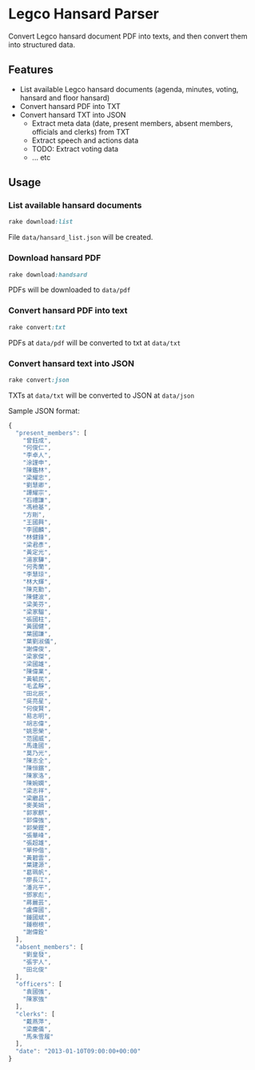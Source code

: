 # Legco Hansard Parser

Convert Legco hansard document PDF into texts, and then convert them into structured data.

## Features

- List available Legco hansard documents (agenda, minutes, voting, hansard and floor hansard)
- Convert hansard PDF into TXT
- Convert hansard TXT into JSON
  - Extract meta data (date, present members, absent members, officials and clerks) from TXT
  - Extract speech and actions data
  - TODO: Extract voting data
  - ... etc

## Usage

### List available hansard documents

```ruby
rake download:list
```

File ``data/hansard_list.json`` will be created.

### Download hansard PDF

```ruby
rake download:handsard
```

PDFs will be downloaded to ``data/pdf``

### Convert hansard PDF into text

```ruby
rake convert:txt
```

PDFs at ``data/pdf`` will be converted to txt at ``data/txt``

### Convert hansard text into JSON

```ruby
rake convert:json
```

TXTs at ``data/txt`` will be converted to JSON at ``data/json``

Sample JSON format:

```javascript
{
  "present_members": [
    "曾鈺成",
    "何俊仁",
    "李卓人",
    "涂謹申",
    "陳鑑林",
    "梁耀忠",
    "劉慧卿",
    "譚耀宗",
    "石禮謙",
    "馮檢基",
    "方剛",
    "王國興",
    "李國麟",
    "林健鋒",
    "梁君彥",
    "黃定光",
    "湯家驊",
    "何秀蘭",
    "李慧琼",
    "林大輝",
    "陳克勤",
    "陳健波",
    "梁美芬",
    "梁家騮",
    "張國柱",
    "黃國健",
    "葉國謙",
    "葉劉淑儀",
    "謝偉俊",
    "梁家傑",
    "梁國雄",
    "陳偉業",
    "黃毓民",
    "毛孟靜",
    "田北辰",
    "吳亮星",
    "何俊賢",
    "易志明",
    "胡志偉",
    "姚思榮",
    "范國威",
    "馬逢國",
    "莫乃光",
    "陳志全",
    "陳恒鑌",
    "陳家洛",
    "陳婉嫻",
    "梁志祥",
    "梁繼昌",
    "麥美娟",
    "郭家麒",
    "郭偉強",
    "郭榮鏗",
    "張華峰",
    "張超雄",
    "單仲偕",
    "黃碧雲",
    "葉建源",
    "葛珮帆",
    "廖長江",
    "潘兆平",
    "鄧家彪",
    "蔣麗芸",
    "盧偉國",
    "鍾國斌",
    "鍾樹根",
    "謝偉銓"
  ],
  "absent_members": [
    "劉皇發",
    "張宇人",
    "田北俊"
  ],
  "officers": [
    "袁國強",
    "陳家強"
  ],
  "clerks": [
    "戴燕萍",
    "梁慶儀",
    "馬朱雪履"
  ],
  "date": "2013-01-10T09:00:00+00:00"
}
```